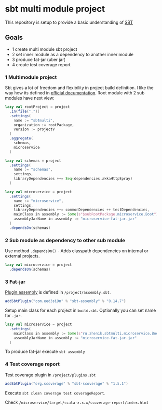 # sbt multi module project

This repository is setup to provide a basic understanding of [SBT](https://github.com/sbt/sbt)

## Goals

* 1 create multi module sbt project
* 2 set inner module as a dependency to another inner module 
* 3 produce fat-jar (uber jar) 
* 4 create test coverage report

### 1 Multimodule project

Sbt gives a lot of freedom and flexibility in project build definition. 
I like the way how its defined in [official documentation](https://www.scala-sbt.org/release/docs/Basic-Def-Examples.html).
Root module with 2 sub modules have next view: 

```scala
lazy val rootProject = project
  .in(file("."))
  .settings(
    name := "sbtmulti",
    organization := rootPackage,
    version := projectV
  )
  .aggregate(
    schemas,
    microservice
  )

lazy val schemas = project
  .settings(
    name := "schemas",
    settings,
    libraryDependencies ++= Seq(dependencies.akkaHttpSpray)
  )

lazy val microservice = project
  .settings(
    name := "microservice",
    settings,
    libraryDependencies ++= commonDependencies ++ testDependencies,
    mainClass in assembly := Some(s"$subRootPackage.microservice.Boot"),
    assemblyJarName in assembly := "microservice-fat-jar.jar"
  )
  .dependsOn(schemas)
```

### 2 Sub module as dependency to other sub module

Use method `.dependsOn()` - Adds classpath dependencies on internal or external projects.

```scala
lazy val microservice = project
  .dependsOn(schemas)
```

### 3 Fat-jar
[Plugin assembly](https://github.com/sbt/sbt-assembly) is defined in `/project/assembly.sbt`.

```scala
addSbtPlugin("com.eed3si9n" % "sbt-assembly" % "0.14.7")
``` 

Setup main class for each project in `build.sbt`. Optionally you can set name for `.jar`.  

```scala
lazy val microservice = project
  .settings(
    mainClass in assembly := Some(s"ru.zhenik.sbtmulti.microservice.Boot"),
    assemblyJarName in assembly := "microservice-fat-jar.jar"
  )
```

To produce fat-jar execute `sbt assembly`

### 4 Test coverage report

Test coverage plugin in `/project/plugins.sbt`

```scala
addSbtPlugin("org.scoverage" % "sbt-scoverage" % "1.5.1")
```

Execute `sbt clean coverage test coverageReport`. 

Check `/microservice/target/scala-x.x.x/scoverage-report/index.html`